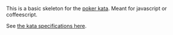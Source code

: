 This is a basic skeleton for the [poker kata](http://codingdojo.org/cgi-bin/wiki.pl?KataTexasHoldEm). Meant for javascript or coffeescript.

See [the kata specifications here](https://github.com/matstc/poker-kata/blob/master/social-coding:-test-driving-javascript.md).
